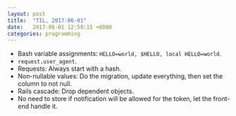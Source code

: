 ```yaml
---
layout: post
title:  "TIL, 2017-06-01"
date:   2017-06-01 12:59:15 +0800
categories: programming
---
```


- Bash variable assignments: `HELLO=world, $HELLO, local HELLO=world`.
- `request.user_agent`.
- Requests: Always start with a hash.
- Non-nullable values: Do the migration, update everything, then set the column to not null.
- Rails cascade: Drop dependent objects.
- No need to store if notification will be allowed for the token, let the front-end handle it.
